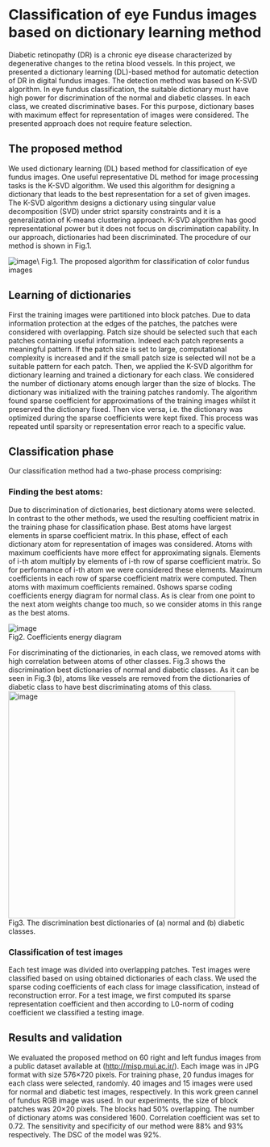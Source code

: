 # Classiﬁcation of eye Fundus images based on dictionary learning method

Diabetic retinopathy (DR) is a chronic eye disease characterized by degenerative changes to the retina blood vessels. In this project, we presented a dictionary learning (DL)-based method for automatic detection of DR in digital fundus images. The detection method was based on K-SVD algorithm. In eye fundus classification, the suitable dictionary must have high power for discrimination of the normal and diabetic classes. In each class, we created discriminative bases. For this purpose, dictionary bases with maximum effect for representation of images were considered. The presented approach does not require feature selection.

## The proposed method
We used dictionary learning (DL) based method for classification of eye fundus images. One useful representative DL method for image processing tasks is the K-SVD algorithm. We used this algorithm for designing a dictionary that leads to the best representation for a set of given images. The K-SVD algorithm designs a dictionary using singular value decomposition (SVD) under strict sparsity constraints and it is a generalization of K-means clustering approach. K-SVD algorithm has good representational power but it does not focus on discrimination capability. In our approach, dictionaries had been discriminated. The procedure of our method is shown in Fig.1.

![image](https://github.com/NarjesKarami/Classification-of-eye-Fundus-images-based-on-dictionary-learning-method/assets/78353927/af38e50a-ec2f-4a4c-970d-90ba1c120d73)\ 
Fig.1. The proposed algorithm for classification of color fundus images

## Learning of dictionaries
First the training images were partitioned into block patches. Due to data information protection at the edges of the patches, the patches were considered with overlapping. Patch size should be selected such that each patches containing useful information. Indeed each patch represents a meaningful pattern. If the patch size is set to large, computational complexity is increased and if the small patch size is selected will not be a suitable pattern for each patch.
Then, we applied the K-SVD algorithm for dictionary learning and trained a dictionary for each class. We considered the number of dictionary atoms enough larger than the size of blocks. The dictionary was initialized with the training patches randomly. The algorithm found sparse coefficient for approximations of the training images whilst it preserved the dictionary fixed. Then vice versa, i.e. the dictionary was optimized during the sparse coefficients were kept fixed. This process was repeated until sparsity or representation error reach to a specific value.
## Classification phase
Our classification method had a two-phase process comprising:
 ### Finding the best atoms:
Due to discrimination of dictionaries, best dictionary atoms were selected. In contrast to the other methods, we used the resulting coefficient matrix in the training phase for classification phase. Best atoms have largest elements in sparse coefficient matrix. In this phase, effect of each dictionary atom for representation of images was considered. Atoms with maximum coefficients have more effect for approximating signals. Elements of i-th atom multiply by elements of i-th row of sparse coefficient matrix. So for performance of i-th atom we were considered these elements. Maximum coefficients in each row of sparse coefficient matrix were computed. Then atoms with maximum coefficients remained. ‎0shows sparse coding coefficients energy diagram for normal class. As is clear from one point to the next atom weights change too much, so we consider atoms in this range as the best atoms.

![image](https://github.com/NarjesKarami/Classification-of-eye-Fundus-images-based-on-dictionary-learning-method/assets/78353927/871b03af-e611-4680-b3c6-25227d4052ad)\
Fig2. Coefficients energy diagram

For discriminating of the dictionaries, in each class, we removed atoms with high correlation between atoms of other classes. Fig.3 shows the discrimination best dictionaries of normal and diabetic classes. As it can be seen in Fig.3 (b), atoms like vessels are removed from the dictionaries of diabetic class to have best discriminating atoms of this class.
<img width="450" alt="image" src="https://github.com/NarjesKarami/Classification-of-eye-Fundus-images-based-on-dictionary-learning-method/assets/78353927/788e8a35-3e6c-4089-a14f-ca86602510f9">\
Fig3. The discrimination best dictionaries of (a) normal and (b) diabetic classes. 

### Classification of test images 
Each test image was divided into overlapping patches. Test images were classified based on using obtained dictionaries of each class. We used the sparse coding coefficients of each class for image classification, instead of reconstruction error. For a test image, we first computed its sparse representation coefficient and then according to L0-norm of coding coefficient we classified a testing image.
## Results and validation
We evaluated the proposed method on 60 right and left fundus images from a public dataset available at (http://misp.mui.ac.ir/). Each image was in JPG format with size 576×720 pixels. For training phase, 20 fundus images for each class were selected, randomly. 40 images and 15 images were used for normal and diabetic test images, respectively. In this work green cannel of fundus RGB image was used. In our experiments, the size of block patches was 20×20 pixels. The blocks had 50% overlapping. The number of dictionary atoms was considered 1600. Correlation coefficient was set to 0.72. The sensitivity and specificity of our method were 88% and 93% respectively. The DSC of the model was 92%.





